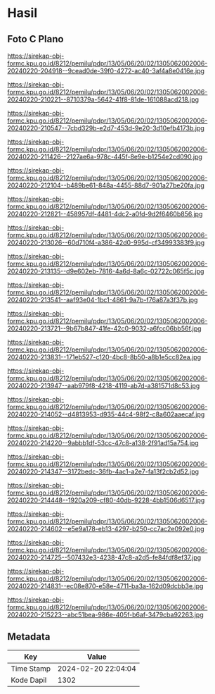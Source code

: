 # Hasil

## Foto C Plano

https://sirekap-obj-formc.kpu.go.id/8212/pemilu/pdpr/13/05/06/20/02/1305062002006-20240220-204918--9cead0de-39f0-4272-ac40-3af4a8e0416e.jpg

https://sirekap-obj-formc.kpu.go.id/8212/pemilu/pdpr/13/05/06/20/02/1305062002006-20240220-210221--8710379a-5642-41f8-81de-161088acd218.jpg

https://sirekap-obj-formc.kpu.go.id/8212/pemilu/pdpr/13/05/06/20/02/1305062002006-20240220-210547--7cbd329b-e2d7-453d-9e20-3d10efb4173b.jpg

https://sirekap-obj-formc.kpu.go.id/8212/pemilu/pdpr/13/05/06/20/02/1305062002006-20240220-211426--2127ae6a-978c-445f-8e9e-b1254e2cd090.jpg

https://sirekap-obj-formc.kpu.go.id/8212/pemilu/pdpr/13/05/06/20/02/1305062002006-20240220-212104--b489be61-848a-4455-88d7-901a27be20fa.jpg

https://sirekap-obj-formc.kpu.go.id/8212/pemilu/pdpr/13/05/06/20/02/1305062002006-20240220-212821--458957df-4481-4dc2-a0fd-9d2f6460b856.jpg

https://sirekap-obj-formc.kpu.go.id/8212/pemilu/pdpr/13/05/06/20/02/1305062002006-20240220-213026--60d710f4-a386-42d0-995d-cf34993383f9.jpg

https://sirekap-obj-formc.kpu.go.id/8212/pemilu/pdpr/13/05/06/20/02/1305062002006-20240220-213135--d9e602eb-7816-4a6d-8a6c-02722c065f5c.jpg

https://sirekap-obj-formc.kpu.go.id/8212/pemilu/pdpr/13/05/06/20/02/1305062002006-20240220-213541--aaf93e04-1bc1-4861-9a7b-f76a87a3f37b.jpg

https://sirekap-obj-formc.kpu.go.id/8212/pemilu/pdpr/13/05/06/20/02/1305062002006-20240220-213721--9b67b847-41fe-42c0-9032-a6fcc06bb56f.jpg

https://sirekap-obj-formc.kpu.go.id/8212/pemilu/pdpr/13/05/06/20/02/1305062002006-20240220-213831--171eb527-c120-4bc8-8b50-a8b1e5cc82ea.jpg

https://sirekap-obj-formc.kpu.go.id/8212/pemilu/pdpr/13/05/06/20/02/1305062002006-20240220-213947--aab979f8-4218-4119-ab7d-a381571d8c53.jpg

https://sirekap-obj-formc.kpu.go.id/8212/pemilu/pdpr/13/05/06/20/02/1305062002006-20240220-214052--d4813953-d935-44c4-98f2-c8a602aaecaf.jpg

https://sirekap-obj-formc.kpu.go.id/8212/pemilu/pdpr/13/05/06/20/02/1305062002006-20240220-214220--9abbb1df-53cc-47c8-a138-2f91ad15a754.jpg

https://sirekap-obj-formc.kpu.go.id/8212/pemilu/pdpr/13/05/06/20/02/1305062002006-20240220-214347--3172bedc-36fb-4ac1-a2e7-fa13f2cb2d52.jpg

https://sirekap-obj-formc.kpu.go.id/8212/pemilu/pdpr/13/05/06/20/02/1305062002006-20240220-214448--1920a209-cf80-40db-9228-4bb1506d6517.jpg

https://sirekap-obj-formc.kpu.go.id/8212/pemilu/pdpr/13/05/06/20/02/1305062002006-20240220-214602--e5e9a178-eb13-4297-b250-cc7ac2e092e0.jpg

https://sirekap-obj-formc.kpu.go.id/8212/pemilu/pdpr/13/05/06/20/02/1305062002006-20240220-214725--507432e3-4238-47c8-a2d5-fe84fdf8ef37.jpg

https://sirekap-obj-formc.kpu.go.id/8212/pemilu/pdpr/13/05/06/20/02/1305062002006-20240220-214831--ec08e870-e58e-4711-ba3a-162d09dcbb3e.jpg

https://sirekap-obj-formc.kpu.go.id/8212/pemilu/pdpr/13/05/06/20/02/1305062002006-20240220-215223--abc51bea-986e-405f-b6af-3479cba92263.jpg


## Metadata

| Key        | Value               |
| ---------- | ------------------- |
| Time Stamp | 2024-02-20 22:04:04 |
| Kode Dapil | 1302                |



